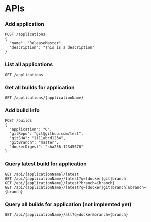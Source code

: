 # APIs

### Add application

```
POST /applications 
{
  "name": "ReleaseMaster",
  "description": "This is a description"
}
```


### List all applications

```
GET /applications
```

### Get all builds for application

```
GET /applications/{applicationName}
```

### Add build info

```
POST /builds
{
  "application": "0",
  "gitRepo": "git@github.com/test",
  "gitSHA": "1111abcd1234",
  "gitBranch": "master",
  "dockerDigest": "sha256:12345678"
}
```


### Query latest build for application

```
GET /api/{applicationName}/latest
GET /api/{applicationName}/latest?q=[docker|git|branch]
GET /api/{applicationName}/latest?branch={branch}
GET /api/{applicationName}/latest?q=[docker|git|branch]&branch={branch}
```


### Query all builds for application (not implemted yet)

```
GET /api/{applicationName}/all?q=docker&branch={branch}
```


